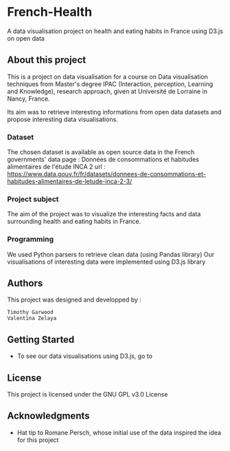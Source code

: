 # French-Health
A data visualisation project on health and eating habits in France using D3.js on open data  


## About this project
This is a project on data visualisation for a course on Data visualisation techniques from Master's degree IPAC (Interaction, perception, Learning and Knowledge), research approach, given at Université de Lorraine in Nancy, France.

Its aim was to retrieve interesting informations from open data datasets and propose interesting data visualisations.

### Dataset
The chosen dataset is available as open source data in the French governments' data page :
 Données de consommations et habitudes alimentaires de l'étude INCA 2
 url : https://www.data.gouv.fr/fr/datasets/donnees-de-consommations-et-habitudes-alimentaires-de-letude-inca-2-3/

### Project subject
The aim of the project was to visualize the interesting facts and data surrounding health and eating habits in France.

### Programming
We used Python parsers to retrieve clean data (using Pandas library)
Our visualisations of interesting data were implemented using D3.js library

## Authors
This project was designed and developped by :
```
Timothy Garwood
Valentina Zelaya
```
## Getting Started
 - To see our data visualisations using D3.js, go to

## License

This project is licensed under the GNU GPL v3.0 License

## Acknowledgments
* Hat tip to Romane Persch, whose initial use of the data inspired the idea for this project
